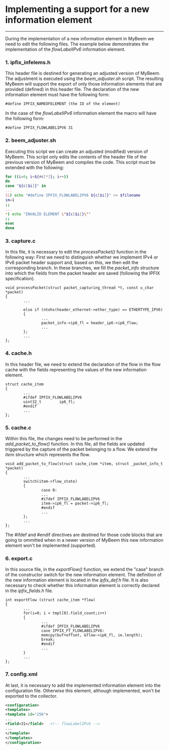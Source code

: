 # Implementing a support for a new information element
------------------------------------------

During the implementation of a new information element in MyBeem we need to edit the following files. The example below demonstrates the implementation of the *flowLabelIPv6* information element.

### 1. ipfix_infelems.h
This header file is destined for generating an adjusted version of MyBeem. The adjustment is executed using the *beem_adjuster.sh* script. The resulting MyBeem will support the export of only those information elements that are provided (defined) in this header file. The declaration of the new information element must have the following form:
```
#define IPFIX_NAMEOFELEMENT (the ID of the element)
```
In the case of the *flowLabelIPv6* information element the macro will have the following form:
```
#define IPFIX_FLOWLABELIPV6 31
```

### 2. beem_adjuster.sh
Executing this script we can create an adjusted (modified) version of MyBeem. This script only edits the contents of the header file of the previous version of MyBeem and compiles the code. This script must be extended with the following:
```bash
for ((i=0; i<${#c[*]}; i++))
do
case "${c[$i]}" in
...
31) echo "#define IPFIX_FLOWLABELIPV6 ${c[$i]}" >> $filename
im=1
;;
...
*) echo "INVALID ELEMENT \"${c[$i]}\""
;;
esac
done
```

### 3. capture.c
In this file, it is necessary to edit the *processPacket()* function in the following way: First we need to distinguish whether we implement IPv4 or IPv6 packet header support and, based on this, we then edit the corresponding branch. In these branches, we fill the *packet_info* structure into which the fields from the packet header are saved (following the IPFIX specification).

```
void processPacket(struct packet_capturing_thread *t, const u_char *packet)
{
        ...
        
        else if (ntohs(header_ethernet->ether_type) == ETHERTYPE_IPV6)
        {
                ...
                packet_info->ip6_fl = header_ip6->ip6_flow;
                ...
        };
        ...
};
```

### 4. cache.h
In this header file, we need to extend the declaration of the flow in the flow cache with the fields representing the values of the new information element.
```
struct cache_item
{
        ...
        #ifdef IPFIX_FLOWLABELIPV6
        uint32_t		ip6_fl;
        #endif 
        ...
};
```

### 5. cache.c
Within this file, the changes need to be performed in the *add_packet_to_flow()* function. In this file, all the fields are updated triggered by the capture of the packet belonging to a flow. We extend the *item* structure which represents the flow.

```
void add_packet_to_flow(struct cache_item *item, struct _packet_info_t *packet)
{
        ...
        switch(item->flow_state)
        {
                case 0:
                ...
                #ifdef IPFIX_FLOWLABELIPV6                        
                item->ip6_fl = packet->ip6_fl;
                #endif
                ...
        };
        ...
};
```
The #ifdef and #endif directives are destined for those code blocks that are going to ommitted when in a newer version of MyBeem this new information element won't be implemented (supported).

### 6. export.c
In this source file, in the *exportFlow()* function, we extend the "case" branch of the constructor switch for the new information element. The definition of the new information element is located in the *ipfix_def.h* file. It is also necessary to check whether this information element is correctly declared in the *ipfix_fields.h* file.

```
int exportFlow (struct cache_item *flow)
{
        ...            
        for(i=0; i < tmpl[0].field_count;i++)
        {
                ...   
                #ifdef IPFIX_FLOWLABELIPV6                       
                case IPFIX_FT_FLOWLABELIPV6:
                memcpy(buf+offset, &flow->ip6_fl, ie.length);
                break;
                #endif
                ...
        }
        ...
};
```

### 7. config.xml

At last, it is necessary to add the implemented information element into the configuration file. Otherwise this element, although implemented, won't be exported to the collector.
```xml
<configuration>
<templates>
<template id="256">
...
<field>31</field>	<!-- flowLabelIPv6 -->
...
</template>
</templates>
</configuration>
```
